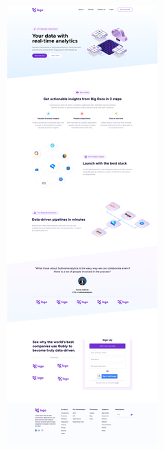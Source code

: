 ![](https://github.com/Johnsonarul123/ineuronfrontend/blob/main/06_Project-%20Data%20Analytics%20Landing%20Page/Data%20Analytics%20Landing%20page.png)
